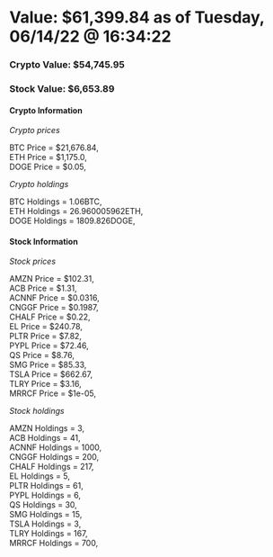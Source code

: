 # Value: $61,399.84 as of Tuesday, 06/14/22 @ 16:34:22 

### Crypto Value: $54,745.95

### Stock Value: $6,653.89

#### Crypto Information 
*Crypto prices* 

BTC Price = $21,676.84,  
ETH Price = $1,175.0,  
DOGE Price = $0.05,  


*Crypto holdings* 

BTC Holdings = 1.06BTC,  
ETH Holdings = 26.960005962ETH,  
DOGE Holdings = 1809.826DOGE,  


#### Stock Information 

*Stock prices* 

AMZN Price = $102.31,  
ACB Price = $1.31,  
ACNNF Price = $0.0316,  
CNGGF Price = $0.1987,  
CHALF Price = $0.22,  
EL Price = $240.78,  
PLTR Price = $7.82,  
PYPL Price = $72.46,  
QS Price = $8.76,  
SMG Price = $85.33,  
TSLA Price = $662.67,  
TLRY Price = $3.16,  
MRRCF Price = $1e-05,  


*Stock holdings* 

AMZN Holdings = 3,  
ACB Holdings = 41,  
ACNNF Holdings = 1000,  
CNGGF Holdings = 200,  
CHALF Holdings = 217,  
EL Holdings = 5,  
PLTR Holdings = 61,  
PYPL Holdings = 6,  
QS Holdings = 30,  
SMG Holdings = 15,  
TSLA Holdings = 3,  
TLRY Holdings = 167,  
MRRCF Holdings = 700,  


